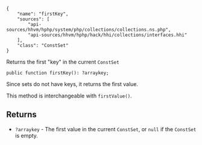 ``` yamlmeta
{
    "name": "firstKey",
    "sources": [
        "api-sources/hhvm/hphp/system/php/collections/collections.ns.php",
        "api-sources/hhvm/hphp/hack/hhi/collections/interfaces.hhi"
    ],
    "class": "ConstSet"
}
```




Returns the first "key" in the current ` ConstSet `




``` Hack
public function firstKey(): ?arraykey;
```




Since sets do not have keys, it returns the first value.




This method is interchangeable with ` firstValue() `.




## Returns




+ ` ?arraykey ` - The first value in the current `` ConstSet ``, or ``` null ``` if the
  ```` ConstSet ```` is empty.
<!-- HHAPIDOC -->
